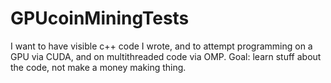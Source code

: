 # GPUcoinMiningTests
I want to have visible c++ code I wrote, and to attempt programming on a GPU via CUDA, and on multithreaded code via OMP. Goal: learn stuff about the code, not make a money making thing.
